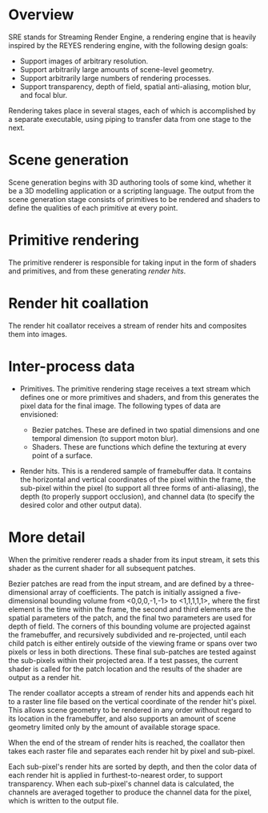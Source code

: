 # Overview

SRE stands for Streaming Render Engine, a rendering engine that is heavily inspired by the REYES rendering engine, with the following design goals:

* Support images of arbitrary resolution.
* Support arbitrarily large amounts of scene-level geometry.
* Support arbitrarily large numbers of rendering processes.
* Support transparency, depth of field, spatial anti-aliasing, motion blur, and focal blur.

Rendering takes place in several stages, each of which is accomplished by a separate executable, using piping to transfer data from one stage to the next.

# Scene generation

Scene generation begins with 3D authoring tools of some kind, whether it be a 3D modelling application or a scripting language. The output from the scene generation stage consists of primitives to be rendered and shaders to define the qualities of each primitive at every point.

# Primitive rendering

The primitive renderer is responsible for taking input in the form of shaders and primitives, and from these generating *render hits*.

# Render hit coallation

The render hit coallator receives a stream of render hits and composites them into images.

# Inter-process data

* Primitives. The primitive rendering stage receives a text stream which defines one or more primitives and shaders, and from this generates the pixel data for the final image. The following types of data are envisioned:

  * Bezier patches. These are defined in two spatial dimensions and one temporal dimension (to support moton blur).
  * Shaders. These are functions which define the texturing at every point of a surface.

* Render hits. This is a rendered sample of framebuffer data. It contains the horizontal and vertical coordinates of the pixel within the frame, the sub-pixel within the pixel (to support all three forms of anti-aliasing), the depth (to properly support occlusion), and channel data (to specify the desired color and other output data).

# More detail

When the primitive renderer reads a shader from its input stream, it sets this shader as the current shader for all subsequent patches.

Bezier patches are read from the input stream, and are defined by a three-dimensional array of coefficients. The patch is initially assigned a five-dimensional bounding volume from <0,0,0,-1,-1> to <1,1,1,1,1>, where the first element is the time within the frame, the second and third elements are the spatial parameters of the patch, and the final two parameters are used for depth of field. The corners of this bounding volume are projected against the framebuffer, and recursively subdivided and re-projected, until each child patch is either entirely outside of the viewing frame or spans over two pixels or less in both directions. These final sub-patches are tested against the sub-pixels within their projected area. If a test passes, the current shader is called for the patch location and the results of the shader are output as a render hit. 

The render coallator accepts a stream of render hits and appends each hit to a raster line file based on the vertical coordinate of the render hit's pixel. This allows scene geometry to be rendered in any order without regard to its location in the framebuffer, and also supports an amount of scene geometry limited only by the amount of available storage space.

When the end of the stream of render hits is reached, the coallator then takes each raster file and separates each render hit by pixel and sub-pixel.

Each sub-pixel's render hits are sorted by depth, and then the color data of each render hit is applied in furthest-to-nearest order, to support transparency. When each sub-pixel's channel data is calculated, the channels are averaged together to produce the channel data for the pixel, which is written to the output file.